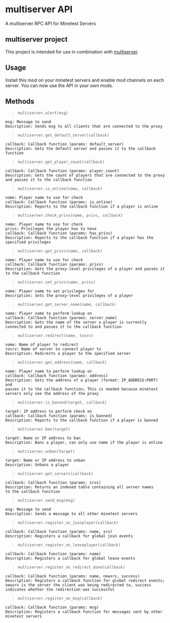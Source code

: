 # multiserver API
A multiserver RPC API for Minetest Servers
## multiserver project
This project is intended for use in combination with [multiserver](https://github.com/HimbeerserverDE/multiserver).
## Usage
Install this mod on your minetest servers and enable mod channels on
each server. You can now use the API in your own mods.
## Methods
> `multiserver.alert(msg)`
```
msg: Message to send
Description: Sends msg to all clients that are connected to the proxy
```
> `multiserver.get_default_server(callback)`
```
callback: Callback function (params: default_server)
Description: Gets the default server and passes it to the callback
function
```
> `multiserver.get_player_count(callback)`
```
callback: Callback function (params: player_count)
Description: Gets the count of players that are connected to the proxy
and passes it to the callback function
```
> `multiserver.is_online(name, callback)`
```
name: Player name to use for check
callback: Callback function (params: is_online)
Description: Reports to the callback function if a player is online
```
> `multiserver.check_privs(name, privs, callback)`
```
name: Player name to use for check
privs: Privileges the player has to have
callback: Callback function (params: has_privs)
Description: Reports to the callback function if a player has the
specified privileges
```
> `multiserver.get_privs(name, callback)`
```
name: Player name to use for check
callback: Callback function (params: privs)
Description: Gets the proxy-level privileges of a player and passes it
to the callback function
```
> `multiserver.set_privs(name, privs)`
```
name: Player name to set privileges for
Description: Sets the proxy-level privileges of a player
```
> `multiserver.get_server_name(name, callback)`
```
name: Player name to perform lookup on
callback: Callback function (params: server_name)
Description: Gets the name of the server a player is currently
connected to and passes it to the callback function
```
> `multiserver.redirect(name, tosrv)`
```
name: Name of player to redirect
tosrv: Name of server to connect player to
Description: Redirects a player to the specified server
```
> `multiserver.get_address(name, callback)`
```
name: Player name to perform lookup on
callback: Callback function (params: address)
Description: Gets the address of a player (format: IP_ADDRESS:PORT) and
passes it to the callback function; This is needed because minetest
servers only see the address of the proxy
```
> `multiserver.is_banned(target, callback)`
```
target: IP address to perform check on
callback: Callback function (params: is_banned)
Description: Reports to the callback function if a player is banned
```
> `multiserver.ban(target)`
```
target: Name or IP address to ban
Description: Bans a player, can only use name if the player is online
```
> `multiserver.unban(target)`
```
target: Name or IP address to unban
Description: Unbans a player
```
> `multiserver.get_servers(callback)`
```
callback: Callback function (params: srvs)
Description: Returns an indexed table containing all server names
to the callback function
```
> `multiserver.send_msg(msg)`
```
msg: Message to send
Description: Sends a message to all other minetest servers
```
> `multiserver.register_on_joinplayer(callback)`
```
callback: Callback function (params: name, srv)
Description: Registers a callback for global join events
```
> `multiserver.register_on_leaveplayer(callback)`
```
callback: Callback function (params: name)
Description: Registers a callback for global leave events
```
> `multiserver.register_on_redirect_done(callback)`
```
callback: Callback function (params: name, newsrv, success)
Description: Registers a callback function for global redirect events;
newsrv is the server the client was being redirected to, success
indicates whether the redirection was successful
```
> `multiserver.register_on_msg(callback)`
```
callback: Callback function (params: msg)
Description: Registers a callback function for messages sent by other
minetest servers
```
